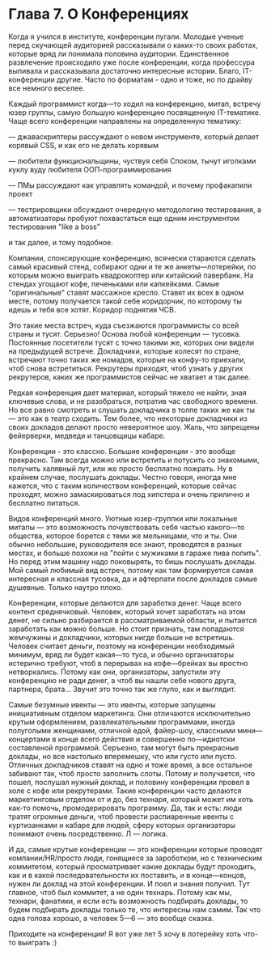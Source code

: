# Глава 7. О Конференциях

Когда я учился в институте, конференции пугали. Молодые ученые перед скучающей аудиторией рассказывали о каких-то своих работах, которые вряд ли понимала половина аудитории. Единственное развлечение происходило уже после конференции, когда профессура выпивала и рассказывала достаточно интересные истории. Благо, IT-конференции другие. Часто по форматам - одно и тоже, но по драйву все немного веселее.

Каждый программист когда—то ходил на конференцию, митап, встречу юзер группы, самую большую конференцию посвященную IT-тематике. Чаще всего конференции направлены на определенную тематику:

— джаваскриптеры рассуждают о новом инструменте, который делает корявый CSS, и как его не делать корявым

— любители функциональщины, чуствуя себя Споком, тычут иголками куклу вуду любителя ООП-программирования

— ПМы рассуждают как управлять командой, и почему профакапили проект

— тестрировщики обсуждают очередную методологию тестирования, а автоматизаторы пробуют похвастаться еще одним инструментом тестирования "like a boss"

и так далее, и тому подобное.

Компании, спонсирующие конференцию, всячески стараются сделать самый красивый стенд, собирают одни и те же анкеты—лотерейки, по которым можно выиграть квадрокоптер или китайский павербанк. На стендах угощают кофе, печеньками или капкейками. Самые "оригинальные" ставят массажное кресло. Ставят их всех в одном месте, потому получается такой себе коридорчик, по которому ты идешь и тебя все хотят. Коридор поднятия ЧСВ.

Это такие места встреч, куда съезжаются программисты со всей страны и тусят. Серьезно! Основа любой конференции — тусовка. Постоянные посетители тусят с точно такими же, которых они видели на предыдущей встрече. Докладчики, которые колесят по стране, встречают точно таких же номадов, которые на конфу-то приехали, чтоб снова встретиться. Рекрутеры приходят, чтоб узнать у других рекрутеров, каких же программистов сейчас не хватает и так далее.

Редкая конференция дает материал, который тяжело не найти, зная ключевые слова, и не разобраться, потратив час свободного времени. Но все равно смотреть и слушать докладчика в толпе таких же как ты — это как в театр сходить. Тем более, что некоторые докладчики из своих докладов делают просто невероятное шоу. Жаль, что запрещены фейерверки, медведи и танцовщицы кабаре.

Конференции - это классно. Большие конференции - это вообще прекрасно. Там всегда можно или встретить и потусить со знакомыми, получить халявный лут, или же просто бесплатно пожрать. Ну в крайнем случае, послушать доклады. Честно говоря, иногда мне кажется, что с таким количеством конференций, которые сейчас проходят, можно замаскироваться под хипстера и очень прилично и бесплатно питаться.

Видов конференций много. 
Уютные юзер-группки или локальные митапы — это возможность почувствовать себя частью какого—то общества, которое борется с теми же мельницами, что и ты. Они обычно небольшие, руководителя все знают, проводятся в разных местах, и больше похожи на "пойти с мужиками в гараже пива попить". Но перед этим машину надо поковырять, то бишь послушать доклады. Мой самый любимый вид встреч, потому как там формируется самая интересная и классная тусовка, да и афтерпати после докладов самые душевные. Только наутро плохо.

Конференции, которые делаются для заработка денег. Чаще всего контент среднячковый. Человек, который хочет заработать на этом денег, не сильно разбирается в рассматриваемой области, и пытается заработать как можно больше. Но стоит признать, там попадаются жемчужины и докладчики, которых нигде больше не встретишь. Человек считает деньги, поэтому на конференции необходимый минимум, вряд ли будет какая—то туса, и обычно организаторы истерично требуют, чтоб в перерывах на кофе—брейках вы яростно нетворкались. Потому как они, организаторы, запустили эту конференцию не ради денег, а чтоб вы нашли себе нового друга, партнера, брата... Звучит это точно так же глупо, как и выглядит.

Самые безумные ивенты — это ивенты, которые запущены инициативным отделом маркетинга. Они отличаются исключительно крутым оформлением, развлекательными программами, иногда полуголыми женщинами, отличной едой, файер-шоу, классными мини—концертами в конце всего действия и совершенно по—идиотски составленой программой. Серъезно, там могут быть прекрасные доклады, но все настолько вперемешку, что или густо или пусто. Отличных докладчиков ставят на одно и тоже время, а все остальное забивают так, чтоб просто заполнить слоты. Потому и получается, что пошел, послушал нужный доклад, и половину конференции провел в холе с кофе или рекрутерами. Такие конференции часто делаются маркетинговым отделом от и до, без технаря, который может им хоть как-то помочь, промодерировать программу. Да, так и есть: люди тратят огромные деньги, чтоб провести распиаренные ивенты с куртизанками и кабаре для людей, сферу которых организаторы понимают очень посредственно. Л — логика.

И да, самые крутые конференции — это конференции которые проводят компании/HR/просто люди, гонящиеся за зароботком, но с техническим коммитетом, который просматривает какие доклады будут проходить, как и в какой последовательности их поставить, и в конце—концов, нужен ли доклад на этой конференции. И поел и знания получил. Тут главное, чтоб был коммитет, а не один технарь. Потому как мы, технари, фанатики, и если есть возможность подбирать доклады, то будем подбирать доклады только те, что интересны нам самим. Так что одна голова хорошо, а человек 5—6 — это вообще сказка.

Приходите на конференции! Я вот уже лет 5 хочу в лотерейку хоть что-то выиграть :)
